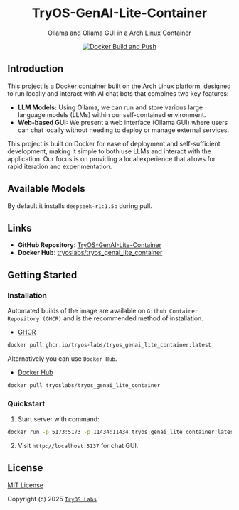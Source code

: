 <div align="center">

# TryOS-GenAI-Lite-Container

Ollama and Ollama GUI in a Arch Linux Container

[![Docker Build and Push](https://github.com/TryOS-Labs/TryOS-GenAI-Lite-Container/actions/workflows/Docker%20Build%20and%20Push.yaml/badge.svg)](https://github.com/TryOS-Labs/TryOS-GenAI-Lite-Container/actions/workflows/Docker%20Build%20and%20Push.yaml)

</div>

## Introduction

This project is a Docker container built on the Arch Linux platform, designed to run locally and interact with AI chat bots that combines two key features:

-   **LLM Models:** Using Ollama, we can run and store various large language models (LLMs) within our self-contained environment.
-   **Web-based GUI:** We present a web interface (Ollama GUI) where users can chat locally without needing to deploy or manage external services.

This project is built on Docker for ease of deployment and self-sufficient development, making it simple to both use LLMs and interact with the application. Our focus is on providing a local experience that allows for rapid iteration and experimentation.

## Available Models

By default it installs `deepseek-r1:1.5b` during pull.

## Links

- **GitHub Repository**: [TryOS-GenAI-Lite-Container](https://github.com/TryOS-Labs/TryOS-GenAI-Lite-Container)
- **Docker Hub**: [tryoslabs/tryos_genai_lite_container](https://hub.docker.com/r/tryoslabs/tryos_genai_lite_container)

## Getting Started

### Installation

Automated builds of the image are available on `Github Container Repository (GHCR)` and is the recommended method of installation.

-   [GHCR](https://github.com/TryOS-Labs/TryOS-GenAI-Lite-Container/pkgs/container/tryos_genai_lite_container)

```bash
docker pull ghcr.io/tryos-labs/tryos_genai_lite_container:latest
```

Alternatively you can use `Docker Hub`.

-   [Docker Hub](https://hub.docker.com/r/tryoslabs/tryos_genai_lite_container)

```bash
docker pull tryoslabs/tryos_genai_lite_container
```

### Quickstart

1.  Start server with command:

```bash
docker run -p 5173:5173 -p 11434:11434 tryos_genai_lite_container:latest
```

2. Visit `http://localhost:5137` for chat GUI.

## License

[MIT License](https://github.com/TryOS-Labs/TryOS-GenAI-Lite-Container/blob/main/LICENSE)

Copyright (c) 2025 [`TryOS Labs`](https://github.com/TryOS-Labs)
